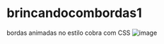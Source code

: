 # brincandocombordas1
bordas animadas no estilo cobra com CSS
![image](https://github.com/heverthon/brincandocombordas1/assets/30555382/99724fbf-b32f-404d-8f4a-90d927087f91)
